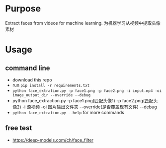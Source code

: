 # Purpose
Extract faces from videos for machine learning.
为机器学习从视频中提取头像素材

# Usage
## command line
  *  download this repo
  * run `pip install -r requirements.txt`
  * `python face_extration.py -p face1.png -p face2.png -i input.mp4 -oi image_output_dir --override --debug`
  * python face_extraction.py -p face1.png(匹配头像1) -p face2.png(匹配头像2) -i 源视频 -oi 图片输出文件夹 --override(是否覆盖现有文件) --debug
  * `python face_extration.py --help` for more commands
    
## free test
  * https://deep-models.com/ch/face_filter
